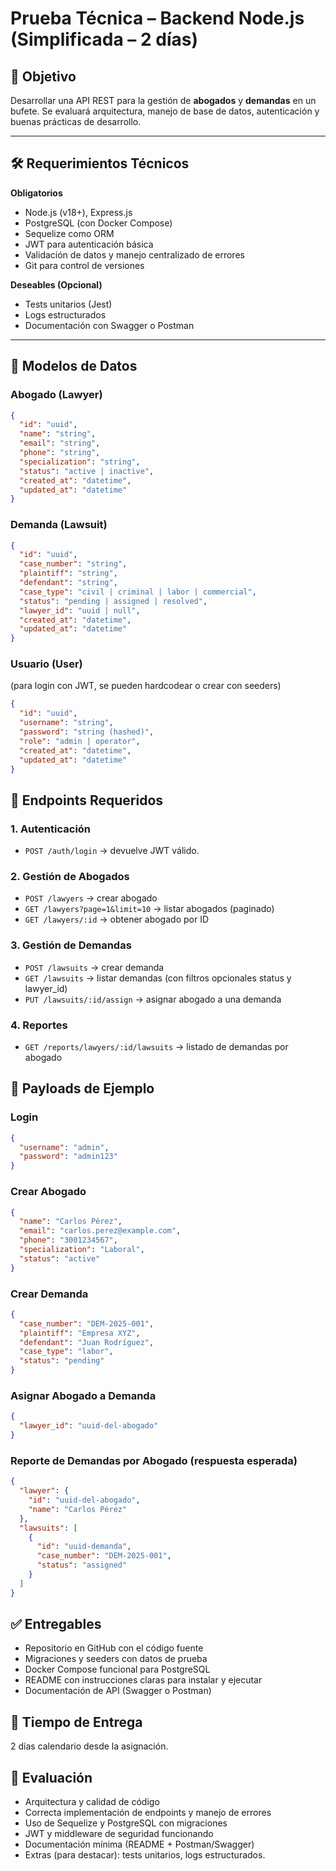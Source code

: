 # Prueba Técnica – Backend Node.js (Simplificada – 2 días)

## 🎯 Objetivo
Desarrollar una API REST para la gestión de **abogados** y **demandas** en un bufete.
Se evaluará arquitectura, manejo de base de datos, autenticación y buenas prácticas de desarrollo.

---

## 🛠️ Requerimientos Técnicos

**Obligatorios**
- Node.js (v18+), Express.js
- PostgreSQL (con Docker Compose)
- Sequelize como ORM
- JWT para autenticación básica
- Validación de datos y manejo centralizado de errores
- Git para control de versiones

**Deseables (Opcional)**
- Tests unitarios (Jest)
- Logs estructurados
- Documentación con Swagger o Postman

---

## 📂 Modelos de Datos

### Abogado (Lawyer)
```json
{
  "id": "uuid",
  "name": "string",
  "email": "string",
  "phone": "string",
  "specialization": "string",
  "status": "active | inactive",
  "created_at": "datetime",
  "updated_at": "datetime"
}
```

### Demanda (Lawsuit)
```json
{
  "id": "uuid",
  "case_number": "string",
  "plaintiff": "string",
  "defendant": "string",
  "case_type": "civil | criminal | labor | commercial",
  "status": "pending | assigned | resolved",
  "lawyer_id": "uuid | null",
  "created_at": "datetime",
  "updated_at": "datetime"
}
```

### Usuario (User)
(para login con JWT, se pueden hardcodear o crear con seeders)

```json
{
  "id": "uuid",
  "username": "string",
  "password": "string (hashed)",
  "role": "admin | operator",
  "created_at": "datetime",
  "updated_at": "datetime"
}
```

## 📌 Endpoints Requeridos

### 1. Autenticación
- `POST /auth/login` → devuelve JWT válido.

### 2. Gestión de Abogados
- `POST /lawyers` → crear abogado
- `GET /lawyers?page=1&limit=10` → listar abogados (paginado)
- `GET /lawyers/:id` → obtener abogado por ID

### 3. Gestión de Demandas
- `POST /lawsuits` → crear demanda
- `GET /lawsuits` → listar demandas (con filtros opcionales status y lawyer_id)
- `PUT /lawsuits/:id/assign` → asignar abogado a una demanda

### 4. Reportes
- `GET /reports/lawyers/:id/lawsuits` → listado de demandas por abogado

## 🧪 Payloads de Ejemplo

### Login
```json
{
  "username": "admin",
  "password": "admin123"
}
```

### Crear Abogado
```json
{
  "name": "Carlos Pérez",
  "email": "carlos.perez@example.com",
  "phone": "3001234567",
  "specialization": "Laboral",
  "status": "active"
}
```

### Crear Demanda
```json
{
  "case_number": "DEM-2025-001",
  "plaintiff": "Empresa XYZ",
  "defendant": "Juan Rodríguez",
  "case_type": "labor",
  "status": "pending"
}
```

### Asignar Abogado a Demanda
```json
{
  "lawyer_id": "uuid-del-abogado"
}
```

### Reporte de Demandas por Abogado (respuesta esperada)
```json
{
  "lawyer": {
    "id": "uuid-del-abogado",
    "name": "Carlos Pérez"
  },
  "lawsuits": [
    {
      "id": "uuid-demanda",
      "case_number": "DEM-2025-001",
      "status": "assigned"
    }
  ]
}
```

## ✅ Entregables
- Repositorio en GitHub con el código fuente
- Migraciones y seeders con datos de prueba
- Docker Compose funcional para PostgreSQL
- README con instrucciones claras para instalar y ejecutar
- Documentación de API (Swagger o Postman)

## 📅 Tiempo de Entrega
2 días calendario desde la asignación.

## 📝 Evaluación
- Arquitectura y calidad de código
- Correcta implementación de endpoints y manejo de errores
- Uso de Sequelize y PostgreSQL con migraciones
- JWT y middleware de seguridad funcionando
- Documentación mínima (README + Postman/Swagger)
- Extras (para destacar): tests unitarios, logs estructurados.